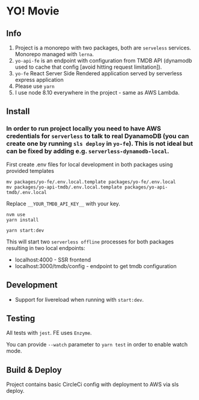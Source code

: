 # YO! Movie

## Info

1. Project is a monorepo with two packages, both are `serveless` services. Monorepo managed with `lerna`.
2. `yo-api-fe` is an endpoint with configuration from TMDB API (dynamodb used to cache that config [avoid hitting request limitation]).
3. `yo-fe` React Server Side Rendered application served by serverless express application
4. Please use `yarn`
5. I use node 8.10 everywhere in the project - same as AWS Lambda.

## Install

### In order to run project locally you need to have AWS credentials for `serverless` to talk to real DyanamoDB (you can create one by running `sls deploy` in `yo-fe`). This is not ideal but can be fixed by adding e.g. `serverless-dynamodb-local`.

First create .env files for local development in both packages using provided templates
```
mv packages/yo-fe/.env.local.template packages/yo-fe/.env.local
mv packages/yo-api-tmdb/.env.local.template packages/yo-api-tmdb/.env.local
```
Replace `__YOUR_TMDB_API_KEY__` with your key.

```
nvm use
yarn install

yarn start:dev
```

This will start two `serverless offline` processes for both packages resulting in two local endpoints:
 - localhost:4000 - SSR frontend
 - localhost:3000/tmdb/config - endpoint to get tmdb configuration

 ## Development

- Support for livereload when running with `start:dev`.

## Testing

All tests with `jest`. FE uses `Enzyme`.

You can provide `--watch` parameter to `yarn test` in order to enable watch mode.

## Build & Deploy

Project contains basic CircleCi config with deployment to AWS via sls deploy.
